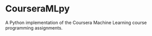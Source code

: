 # CourseraMLpy
A Python implementation of the Coursera Machine Learning course programming assignments.
